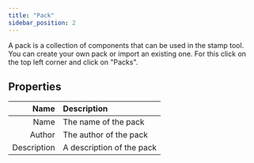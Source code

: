 ```yaml
---
title: "Pack"
sidebar_position: 2
---
```


A pack is a collection of components that can be used in the stamp tool. You can create your own pack or import an existing one. For this click on the top left corner and click on "Packs".

## Properties

Name | Description
---: | :---
Name | The name of the pack
Author | The author of the pack
Description | A description of the pack
